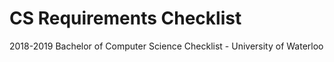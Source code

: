 # CS Requirements Checklist
2018-2019 Bachelor of Computer Science Checklist - University of Waterloo
